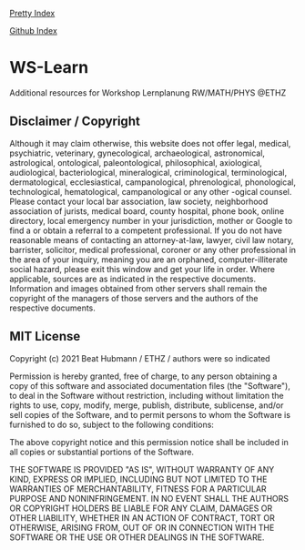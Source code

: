 [Pretty Index](https://beathubmann.github.io/WSLP/)

[Github Index](index.md)

# WS-Learn
Additional resources for Workshop Lernplanung RW/MATH/PHYS @ETHZ


## Disclaimer / Copyright
Although it may claim otherwise, this website does not offer legal, medical, psychiatric, veterinary, gynecological, archaeological, astronomical, astrological, ontological, paleontological, philosophical, axiological, audiological, bacteriological, mineralogical, criminological, terminological, dermatological, ecclesiastical, campanological, phrenological, phonological, technological, hematological, campanological or any other -ogical counsel.
Please contact your local bar association, law society, neighborhood association of jurists, medical board, county hospital, phone book, online directory, local emergency number in your jurisdiction, mother or Google to find a or obtain a referral to a competent professional. If you do not have reasonable means of contacting an attorney-at-law, lawyer, civil law notary, barrister, solicitor, medical professional, coroner or any other professional in the area of your inquiry, meaning you are an orphaned, computer-illiterate social hazard, please exit this window and get your life in order.
Where applicable, sources are as indicated in the respective documents. Information and images obtained from other servers shall remain the copyright of the managers of those servers and the authors of the respective documents. 

## MIT License

Copyright (c) 2021 Beat Hubmann / ETHZ / authors were so indicated

Permission is hereby granted, free of charge, to any person obtaining a copy
of this software and associated documentation files (the "Software"), to deal
in the Software without restriction, including without limitation the rights
to use, copy, modify, merge, publish, distribute, sublicense, and/or sell
copies of the Software, and to permit persons to whom the Software is
furnished to do so, subject to the following conditions:

The above copyright notice and this permission notice shall be included in all
copies or substantial portions of the Software.

THE SOFTWARE IS PROVIDED "AS IS", WITHOUT WARRANTY OF ANY KIND, EXPRESS OR
IMPLIED, INCLUDING BUT NOT LIMITED TO THE WARRANTIES OF MERCHANTABILITY,
FITNESS FOR A PARTICULAR PURPOSE AND NONINFRINGEMENT. IN NO EVENT SHALL THE
AUTHORS OR COPYRIGHT HOLDERS BE LIABLE FOR ANY CLAIM, DAMAGES OR OTHER
LIABILITY, WHETHER IN AN ACTION OF CONTRACT, TORT OR OTHERWISE, ARISING FROM,
OUT OF OR IN CONNECTION WITH THE SOFTWARE OR THE USE OR OTHER DEALINGS IN THE
SOFTWARE.
